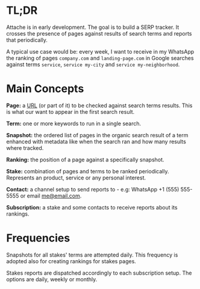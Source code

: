 # TL;DR

Attache is in early development. The goal is to build a SERP tracker. It crosses the presence of pages against results of search terms and reports that periodically.

A typical use case would be: every week, I want to receive in my WhatsApp the ranking of pages `company.com` and `landing-page.com` in Google searches against terms `service`, `service my-city` and `service my-neighborhood`.

# Main Concepts

**Page:** a [URL](https://en.wikipedia.org/wiki/URL) (or part of it) to be checked against search terms results. This is what our want to appear in the first search result.

**Term:** one or more keywords to run in a single search.

**Snapshot:** the ordered list of pages in the organic search result of a term enhanced with metadata like when the search ran and how many results where tracked.

**Ranking:** the position of a page against a specifically snapshot.

**Stake:** combination of pages and terms to be ranked periodically. Represents an product, service or any personal interest.

**Contact:** a channel setup to send reports to - e.g: WhatsApp +1 (555) 555-5555 or email me@email.com.

**Subscription:** a stake and some contacts to receive reports about its rankings.

# Frequencies

Snapshots for all stakes' terms are attempted daily. This frequency is adopted also for creating rankings for stakes pages.

Stakes reports are dispatched accordingly to each subscription setup. The options are daily, weekly or monthly. 